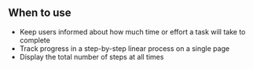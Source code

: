 ## When to use

- Keep users informed about how much time or effort a task will take to complete
- Track progress in a step-by-step linear process on a single page
- Display the total number of steps at all times
